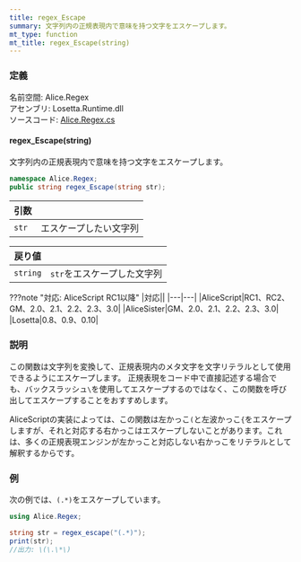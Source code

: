 ```yaml
---
title: regex_Escape
summary: 文字列内の正規表現内で意味を持つ文字をエスケープします。
mt_type: function
mt_title: regex_Escape(string)
---
```


### 定義
名前空間: Alice.Regex<br/>
アセンブリ: Losetta.Runtime.dll<br/>
ソースコード: [Alice.Regex.cs](https://github.com/WSOFT-Project/Losetta/blob/master/Losetta.Runtime/Alice.Regex.cs)

#### regex_Escape(string)

文字列内の正規表現内で意味を持つ文字をエスケープします。

```cs title="AliceScript"
namespace Alice.Regex;
public string regex_Escape(string str);
```

|引数| |
|-|-|
|`str`|エスケープしたい文字列|

|戻り値| |
|-|-|
|`string`|`str`をエスケープした文字列|

???note "対応: AliceScript RC1以降"
    |対応||
    |---|---|
    |AliceScript|RC1、RC2、GM、2.0、2.1、2.2、2.3、3.0|
    |AliceSister|GM、2.0、2.1、2.2、2.3、3.0|
    |Losetta|0.8、0.9、0.10|

### 説明
この関数は文字列を変換して、正規表現内のメタ文字を文字リテラルとして使用できるようにエスケープします。
正規表現をコード中で直接記述する場合でも、バックスラッシュ`\`を使用してエスケープするのではなく、この関数を呼び出してエスケープすることをおすすめします。

AliceScriptの実装によっては、この関数は左かっこ`(`と左波かっこ`{`をエスケープしますが、それと対応する右かっこはエスケープしないことがあります。これは、多くの正規表現エンジンが左かっこと対応しない右かっこをリテラルとして解釈するからです。

### 例
次の例では、`(.*)`をエスケープしています。

```cs title="AliceScript"
using Alice.Regex;

string str = regex_escape("(.*)");
print(str);
//出力: \(\.\*\)
```